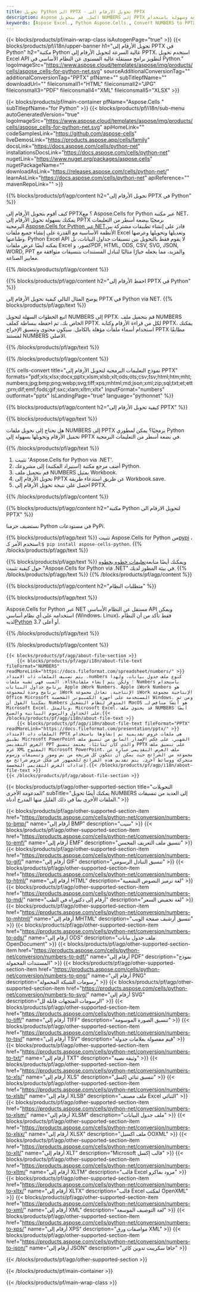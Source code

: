 ```yaml
---
title: تحويل Python الى PPTX - تحويل الارقام الى PPTX
description: Aspose اكسل. قم بتحويل NUMBERS إلى PPTX بسرعة وسهولة باستخدام Aspose.Cells. Python NUMBERS إلى PPTX. Python احفظ NUMBERS في PPTX. احفظ NUMBERS كـ PPTX باستخدام Python.
keywords: [Aspose Excel., Python Aspose.Cells., Convert NUMBERS to PPTX in Python., Save NUMBERS to PPTX using Python., Python NUMBERS to PPTX saveformat., NUMBERS to PPTX Converter., Python Save NUMBERS as PPTX]
---
```

{{< blocks/products/pf/main-wrap-class isAutogenPage="true" >}}
{{< blocks/products/pf/i18n/upper-banner h1="تحويل الأرقام إلى PPTX في Python" h2="مكتبة Python عالية السرعة لتحويل الأرقام إلى PPTX. استخدم تحويل Excel API لتطوير برامج مستقلة عالية المستوى عن النظام الأساسي في Python." logoImageSrc="https://www.aspose.cloud/templates/aspose/img/products/cells/aspose_cells-for-python-net.svg" sourceAdditionalConversionTag="" additionalConversionTag="PPTX" pfName="" subTitlepfName="" downloadUrl="" fileiconsmall1="HTML" fileiconsmall2="JPG" fileiconsmall3="PDF" fileiconsmall4="XML" fileiconsmall5="XLSX" >}}

{{< blocks/products/pf/main-container pfName="Aspose.Cells " subTitlepfName="for Python" >}}
{{< blocks/products/pf/i18n/sub-menu autoGeneratedVersion="true" logoImageSrc="https://www.aspose.cloud/templates/aspose/img/products/cells/aspose_cells-for-python-net.svg" apiHomeLink="" codeSamplesLink="https://github.com/aspose-cells" liveDemosLink="https://products.aspose.app/cells/family" docsLink="https://docs.aspose.com/cells/python-net" installationsDocsLink="https://docs.aspose.com/cells/python-net" nugetLink="https://www.nuget.org/packages/aspose.cells" nugetPackageName="" downloadAsLink="https://releases.aspose.com/cells/python-net/" learnAsLink="https://docs.aspose.com/cells/python-net" apiReference="" mavenRepoLink="" >}}


{{% blocks/products/pf/agp/content h2="تحويل الأرقام إلى PPTX في Python" %}}

 كيف أقوم بتحويل الأرقام إلى PPTX؟ مع Aspose.Cells for Python عبر مكتبة NET، يمكنك بسهولة تحويل الأرقام إلى PPTX برمجيًا ببضعة أسطر من التعليمات البرمجية.[Aspose.Cells for Python عبر NET](https://pypi.org/project/aspose-cells-python/)قادر على إنشاء تطبيقات مشتركة بين الأنظمة الأساسية مع القدرة على إنشاء جميع ملفات Excel وتعديلها وتحويلها وعرضها وطباعتها. Python Excel API لا يقوم فقط بالتحويل بين تنسيقات جداول البيانات، بل يمكنه أيضًا عرض ملفات Excel كصور، وPDF, HTML, ODS, CSV, SVG, JSON, WORD, PPT والمزيد، مما يجعله خيارًا مثاليًا لتبادل المستندات بتنسيقات متوافقة مع معايير الصناعة.

{{% /blocks/products/pf/agp/content %}}


{{% blocks/products/pf/agp/content h2="احفظ الأرقام إلى PPTX في Python" %}}

يوضح المثال التالي كيفية تحويل الأرقام إلى PPTX في Python via NET.
{{% blocks/products/pf/agp/text %}}

اتبع الخطوات السهلة لتحويل NUMBERS إلى PPTX. قم بتحميل ملف NUMBERS الخاص بك، ثم احفظه ببساطة كملف PPTX. لكل من قراءة الأرقام وكتابة PPTX، يمكنك استخدام أسماء ملفات مؤهلة بالكامل. سيكون محتوى وتنسيق الإخراج PPTX مطابقًا لمستند NUMBERS الأصلي.

{{% /blocks/products/pf/agp/text %}}

{{% /blocks/products/pf/agp/content %}}

{{% cells-convert title="نموذج التعليمات البرمجية لتحويل الأرقام إلى PPTX" formats="pdf;xls;xlsx;docx;pptx;xlsm;xlsb;xlt;ods;ots;csv;tsv;html;htm;mht;numbers;jpg;bmp;png;webp;svg;tiff;xps;mhtml;md;json;xml;zip;sql;txt;et;ett;prn;dif;emf;fods;gif;sxc;xlam;xltm;xltx" InputFormat="numbers" outformat="pptx" IsLandingPage="true" language="pythonnet" %}}

{{% blocks/products/pf/agp/content h2="كيفية تحويل الأرقام إلى PPTX" %}}

{{% blocks/products/pf/agp/text %}}

هل تحتاج إلى تحويل ملفات NUMBERS إلى PPTX برمجيًا؟ يمكن لمطوري Python تحميل الأرقام وتحويلها بسهولة إلى PPTX في بضعة أسطر من التعليمات البرمجية.

{{% /blocks/products/pf/agp/text %}}

1.  تثبيت 'Aspose.Cells for Python via .NET'.
1.  أضف مرجع مكتبة (استيراد المكتبة) إلى مشروعك Python.
1.  قم بتحميل ملف NUMBERS بمثيل Workbook.
1.  تحويل الأرقام إلى PPTX عن طريق استدعاء طريقة Workbook.save.
1.  احصل على نتيجة تحويل الأرقام إلى PPTX.

{{% /blocks/products/pf/agp/content %}}


{{% blocks/products/pf/agp/content h2="مكتبة Python لتحويل الارقام الى PPTX" %}}

نستضيف حزمنا Python في مستودعات PyPi.

{{% blocks/products/pf/agp/text %}}
 تثبيت Aspose.Cells for Python من<a href="https://pypi.org/project/aspose-cells-python/">pypi</a> ، استخدم الأمر كـ:<code>$ pip install aspose-cells-python</code>.
{{% /blocks/products/pf/agp/text %}}

{{% blocks/products/pf/agp/text %}}
 ويمكنك أيضًا متابعة[تعليمات خطوه بخطوه](https://docs.aspose.com/cells/python-net/getting-started/) حول كيفية تثبيت "Aspose.Cells for Python via .NET" في بيئة المطور لديك.
{{% /blocks/products/pf/agp/text %}}
{{% /blocks/products/pf/agp/content %}}

{{% blocks/products/pf/agp/content h2="متطلبات النظام" %}}

{{% blocks/products/pf/agp/text %}}

 Aspose.Cells for Python عبر NET مستقل عن النظام الأساسي API ويمكن استخدامه على أي نظام أساسي (Windows، Linux)، فقط تأكد من أن النظام لديه[Python](https://www.python.org/downloads/) 3.7 أو أعلى.
 
{{% /blocks/products/pf/agp/text %}}

{{% /blocks/products/pf/agp/content %}}

<!-- aboutfile Starts -->
    {{< blocks/products/pf/agp/about-file-section >}}
        {{< blocks/products/pf/agp/i18n/about-file-text fileFormat="NUMBERS" readMoreLink="https://docs.fileformat.com/spreadsheet/numbers/" >}} يتم تصنيف الملفات ذات الامتداد .numbers كنوع ملف جدول بيانات، ولهذا السبب فهي تشبه ملفات .xlsx؛ ولكن يتم إنشاء ملفات Numbers باستخدام برنامج جداول البيانات Apple iWork Numbers. Apple iWork Numbers هو برنامج وحدة لمجموعة iWork الإنتاجية. تعادل مجموعة iWork الإنتاجية مجموعة Office Microsoft المستخدمة على أجهزة الكمبيوتر الشخصية Windows. ومن ثم يمكننا القول أن Numbers المتوفر لنظام التشغيل MacOS هو أيضًا منافس لـ Microsoft Excel. وبالمثل، Microsoft Excel، قد يحتوي ملف NUMBERS أيضًا على الجداول والرسوم البيانية والصيغ.{{< /blocks/products/pf/agp/i18n/about-file-text >}}
        {{< blocks/products/pf/agp/i18n/about-file-text fileFormat="PPTX" readMoreLink="https://docs.fileformat.com/presentation/pptx/" >}}الملفات ذات الامتداد PPTX هي ملفات عروض تقديمية تم إنشاؤها باستخدام تطبيق Microsoft PowerPoint الشهير. على عكس الإصدار السابق من تنسيق ملف العرض التقديمي PPT والذي كان ثنائيًا، يعتمد تنسيق PPTX على تنسيق ملف عرض XML المفتوح Microsoft PowerPoint. ملف العرض التقديمي عبارة عن مجموعة من الشرائح حيث يمكن أن تتكون كل شريحة من نص وصور وتنسيقات ورسوم متحركة ووسائط أخرى. يتم تقديم هذه الشرائح للجمهور في شكل عروض شرائح مع إعدادات العرض التقديمي المخصصة.{{< /blocks/products/pf/agp/i18n/about-file-text >}}
    {{< /blocks/products/pf/agp/about-file-section >}}
<!-- aboutfile Ends -->

{{< blocks/products/pf/agp/other-supported-section title="التحويلات المدعومة الأخرى" subTitle="يمكنك أيضًا تحويل NUMBERS إلى العديد من تنسيقات الملفات الأخرى بما في ذلك القليل منها المدرج أدناه." >}}

{{< blocks/products/pf/agp/other-supported-section-item href="https://products.aspose.com/cells/python-net/conversion/numbers-to-bmp/" name="أرقام إلى BMP" description="سيب" >}}
{{< blocks/products/pf/agp/other-supported-section-item href="https://products.aspose.com/cells/python-net/conversion/numbers-to-emf/" name="أرقام إلى EMF" description="تنسيق ملف التعريف المحسن" >}}
{{< blocks/products/pf/agp/other-supported-section-item href="https://products.aspose.com/cells/python-net/conversion/numbers-to-gif/" name="أرقام إلى GIF" description="تنسيق التبادل الرسومي" >}}
{{< blocks/products/pf/agp/other-supported-section-item href="https://products.aspose.com/cells/python-net/conversion/numbers-to-html/" name="أرقام إلى HTML" description="لغة ترميز النصوص التشعبية" >}}
{{< blocks/products/pf/agp/other-supported-section-item href="https://products.aspose.com/cells/python-net/conversion/numbers-to-md/" name="أرقام إلى دكتوراه في الطب" description="لغة تخفيض السعر" >}}
{{< blocks/products/pf/agp/other-supported-section-item href="https://products.aspose.com/cells/python-net/conversion/numbers-to-mhtml/" name="أرقام إلى MHTML" description="تنسيق أرشيف صفحة الويب" >}}
{{< blocks/products/pf/agp/other-supported-section-item href="https://products.aspose.com/cells/python-net/conversion/numbers-to-ods/" name="أرقام إلى ODS" description="ملف جدول بيانات OpenDocument" >}}
{{< blocks/products/pf/agp/other-supported-section-item href="https://products.aspose.com/cells/python-net/conversion/numbers-to-pdf/" name="أرقام إلى PDF" description="نموذج المستندات المحمولة" >}}
{{< blocks/products/pf/agp/other-supported-section-item href="https://products.aspose.com/cells/python-net/conversion/numbers-to-png/" name="أرقام إلى PNG" description="رسومات الشبكة المحمولة" >}}
{{< blocks/products/pf/agp/other-supported-section-item href="https://products.aspose.com/cells/python-net/conversion/numbers-to-svg/" name="أرقام إلى SVG" description="الرسومات المتجهات قابلة لل" >}}
{{< blocks/products/pf/agp/other-supported-section-item href="https://products.aspose.com/cells/python-net/conversion/numbers-to-tiff/" name="أرقام إلى TIFF" description="تنسيق الصورة الموسومة" >}}
{{< blocks/products/pf/agp/other-supported-section-item href="https://products.aspose.com/cells/python-net/conversion/numbers-to-tsv/" name="أرقام إلى TSV" description="قيم مفصولة بعلامات جدولة" >}}
{{< blocks/products/pf/agp/other-supported-section-item href="https://products.aspose.com/cells/python-net/conversion/numbers-to-txt/" name="أرقام إلى TXT" description="وثيقة نصية" >}}
{{< blocks/products/pf/agp/other-supported-section-item href="https://products.aspose.com/cells/python-net/conversion/numbers-to-xls/" name="أرقام إلى XLS" description="تنسيق ثنائي إكسل" >}}
{{< blocks/products/pf/agp/other-supported-section-item href="https://products.aspose.com/cells/python-net/conversion/numbers-to-xlsb/" name="أرقام إلى XLSB" description="ملف مصنف Excel الثنائي" >}}
{{< blocks/products/pf/agp/other-supported-section-item href="https://products.aspose.com/cells/python-net/conversion/numbers-to-xlsm/" name="أرقام إلى XLSM" description="ملف جدول البيانات" >}}
{{< blocks/products/pf/agp/other-supported-section-item href="https://products.aspose.com/cells/python-net/conversion/numbers-to-xlsx/" name="أرقام إلى XLSX" description="ملف اكسيل OOXML" >}}
{{< blocks/products/pf/agp/other-supported-section-item href="https://products.aspose.com/cells/python-net/conversion/numbers-to-xlt/" name="أرقام إلى XLT" description="Microsoft قالب إكسل" >}}
{{< blocks/products/pf/agp/other-supported-section-item href="https://products.aspose.com/cells/python-net/conversion/numbers-to-xltm/" name="أرقام إلى XLTM" description="قالب Excel مزود بماكرو" >}}
{{< blocks/products/pf/agp/other-supported-section-item href="https://products.aspose.com/cells/python-net/conversion/numbers-to-xltx/" name="أرقام إلى XLTX" description="قالب Excel لمكتب OpenXML" >}}
{{< blocks/products/pf/agp/other-supported-section-item href="https://products.aspose.com/cells/python-net/conversion/numbers-to-xml/" name="أرقام إلى XML" description="لغة التوصيف الموسعة" >}}
{{< blocks/products/pf/agp/other-supported-section-item href="https://products.aspose.com/cells/python-net/conversion/numbers-to-xps/" name="أرقام إلى XPS" description="مواصفات ورق XML" >}}
{{< blocks/products/pf/agp/other-supported-section-item href="https://products.aspose.com/cells/python-net/conversion/numbers-to-json/" name="أرقام إلى JSON" description="جافا سكريبت تدوين كائن" >}}

{{< /blocks/products/pf/agp/other-supported-section >}}

{{< /blocks/products/pf/main-container >}}
    
{{< /blocks/products/pf/main-wrap-class >}}
